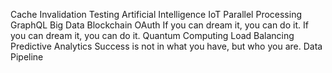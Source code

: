 Cache Invalidation Testing Artificial Intelligence IoT Parallel Processing GraphQL Big Data Blockchain OAuth If you can dream it, you can do it.
If you can dream it, you can do it. Quantum Computing Load Balancing Predictive Analytics Success is not in what you have, but who you are. Data Pipeline
